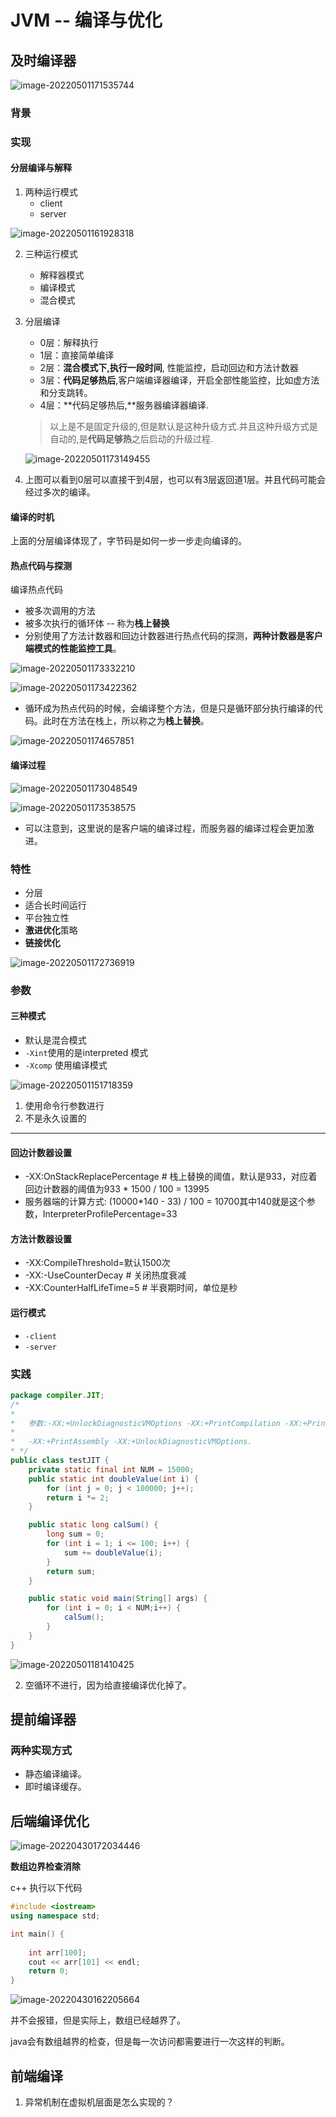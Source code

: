 # JVM -- 编译与优化









## 及时编译器

![image-20220501171535744](https://gitee.com/tobewin3/picgo-home/raw/master/imgs/image-20220501171535744.png)

### 背景

### 实现

#### **分层编译与解释**

1. 两种运行模式
   - client
   - server

![image-20220501161928318](https://gitee.com/tobewin3/picgo-home/raw/master/imgs/image-20220501161928318.png)

2. 三种运行模式

   - 解释器模式
   - 编译模式
   - 混合模式

3. 分层编译

   - 0层：解释执行
   - 1层：直接简单编译
   - 2层：**混合模式下,执行一段时间**, 性能监控，启动回边和方法计数器
   - 3层：**代码足够热后**,客户端编译器编译，开启全部性能监控，比如虚方法和分支跳转。
   - 4层：**代码足够热后,**服务器编译器编译.

   > 以上是不是固定升级的,但是默认是这种升级方式.并且这种升级方式是自动的,是**代码足够热**之后启动的升级过程.
   
   ![image-20220501173149455](https://gitee.com/tobewin3/picgo-home/raw/master/imgs/image-20220501173149455.png)
   
4. 上图可以看到0层可以直接干到4层，也可以有3层返回道1层。并且代码可能会经过多次的编译。

#### **编译的时机**

上面的分层编译体现了，字节码是如何一步一步走向编译的。

#### **热点代码与探测**

编译热点代码

- 被多次调用的方法
- 被多次执行的循环体 -- 称为**栈上替换**
- 分别使用了方法计数器和回边计数器进行热点代码的探测，**两种计数器是客户端模式的性能监控工具**。

![image-20220501173332210](https://gitee.com/tobewin3/picgo-home/raw/master/imgs/image-20220501173332210.png)

![image-20220501173422362](https://gitee.com/tobewin3/picgo-home/raw/master/imgs/image-20220501173422362.png)

- 循环成为热点代码的时候，会编译整个方法，但是只是循环部分执行编译的代码。此时在方法在栈上，所以称之为**栈上替换**。

![image-20220501174657851](https://gitee.com/tobewin3/picgo-home/raw/master/imgs/image-20220501174657851.png)

#### **编译过程**

![image-20220501173048549](https://gitee.com/tobewin3/picgo-home/raw/master/imgs/image-20220501173048549.png)



![image-20220501173538575](https://gitee.com/tobewin3/picgo-home/raw/master/imgs/image-20220501173538575.png)

- 可以注意到，这里说的是客户端的编译过程，而服务器的编译过程会更加激进。

### 特性

- 分层
- 适合长时间运行
- 平台独立性
- **激进优化**策略
- **链接优化**

![image-20220501172736919](https://gitee.com/tobewin3/picgo-home/raw/master/imgs/image-20220501172736919.png)

### 参数



#### **三种模式**

- 默认是混合模式
- `-Xint`使用的是interpreted 模式
- `-Xcomp` 使用编译模式

![image-20220501151718359](https://gitee.com/tobewin3/picgo-home/raw/master/imgs/image-20220501151718359.png)



1. 使用命令行参数进行
2. 不是永久设置的

****

#### 回边计数器设置

- -XX:OnStackReplacePercentage         # 栈上替换的阈值，默认是933，对应着回边计数器的阈值为933 * 1500 / 100 = 13995
- 服务器端的计算方式: (10000*140 - 33) / 100 = 10700其中140就是这个参数，InterpreterProfilePercentage=33

#### 方法计数器设置

- -XX:CompileThreshold=默认1500次
- -XX:-UseCounterDecay          # 关闭热度衰减
- -XX:CounterHalfLifeTime=5   # 半衰期时间，单位是秒

#### 运行模式

- `-client`
- `-server`







### 实践



```java
package compiler.JIT;
/*
*
*   参数:-XX:+UnlockDiagnosticVMOptions -XX:+PrintCompilation -XX:+PrintInlining
*
*   -XX:+PrintAssembly -XX:+UnlockDiagnosticVMOptions.
* */
public class testJIT {
    private static final int NUM = 15000;
    public static int doubleValue(int i) {
        for (int j = 0; j < 100000; j++);
        return i *= 2;
    }

    public static long calSum() {
        long sum = 0;
        for (int i = 1; i <= 100; i++) {
            sum += doubleValue(i);
        }
        return sum;
    }

    public static void main(String[] args) {
        for (int i = 0; i < NUM;i++) {
            calSum();
        }
    }
}

```





![image-20220501181410425](https://gitee.com/tobewin3/picgo-home/raw/master/imgs/image-20220501181410425.png)







2. 空循环不进行，因为给直接编译优化掉了。





## 提前编译器

### 两种实现方式

- 静态编译编译。
- 即时编译缓存。





## 后端编译优化



![image-20220430172034446](https://gitee.com/tobewin3/picgo-home/raw/master/imgs/image-20220430172034446.png)



**数组边界检查消除**



c++ 执行以下代码

```c++
#include <iostream>
using namespace std;

int main() {
    
    int arr[100];
    cout << arr[101] << endl;
    return 0;
}
```



![image-20220430162205664](https://gitee.com/tobewin3/picgo-home/raw/master/imgs/image-20220430162205664.png)

并不会报错，但是实际上，数组已经越界了。



java会有数组越界的检查，但是每一次访问都需要进行一次这样的判断。







## 前端编译

1. 异常机制在虚拟机层面是怎么实现的？
